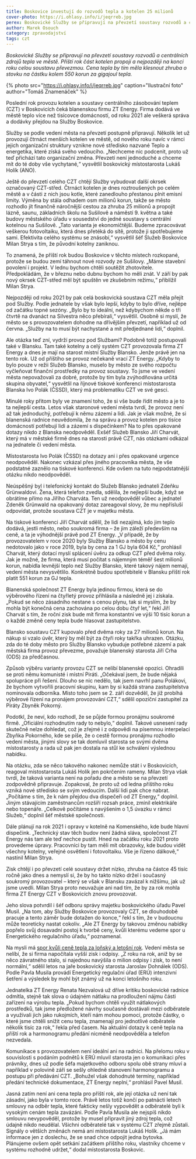 ```yaml
---
title: Boskovice investují do rozvodů tepla a kotelen 25 milionů
cover-photo: https://i.ohlasy.info/i/jeqrreb.jpg
perex: Boskovické Služby se připravují na převzetí soustavy rozvodů a centrálních zdrojů tepla ve městě. Příští rok část kotelen propojí a nejpozději na konci roku celou soustavu převezmou.
author: Marek Osouch
category: zpravodajství
tags: czt
---
```


*Boskovické Služby se připravují na převzetí soustavy rozvodů a centrálních zdrojů tepla ve městě. Příští rok část kotelen propojí a nejpozději na konci roku celou soustavu převezmou. Cena tepla by tím měla klesnout zhruba o stovku na částku kolem 550 korun za gigajoul tepla.*

{% photo src="https://i.ohlasy.info/i/jeqrreb.jpg" caption="Ilustrační foto" author="Tomáš Znamenáček" %}

Poslední rok provozu kotelen a soustavy centrálního zásobování teplem (CZT) v Boskovicích čeká blanenskou firmu ZT Energy. Firma dodává ve městě teplo více než tisícovce domácností, od roku 2021 ale veškerá správa a dodávky přejdou na Služby Boskovice.

Služby se podle vedení města na převzetí postupně připravují. Několik let už provozují čtrnáct menších kotelen ve městě, od nového roku navíc v rámci jejich organizační struktury vznikne nové středisko nazvané Teplo a energetika, které získá svého vedoucího. „Nechceme nic podcenit, proto už teď přichází tato organizační změna. Převzetí není jednoduché a chceme mít do té doby vše vychytané,“ vysvětlil boskovický místostarosta Lukáš Holík (ANO).

Ještě do převzetí celého CZT chtějí Služby vybudovat další okrsek označovaný CZT-střed. Čtrnáct kotelen je dnes roztroušených po celém městě a v části z nich jsou kotle, které zanedlouho přestanou plnit emisní limity. Výměna by stála odhadem osm milionů korun, takže se město rozhodlo jít finančně náročnější cestou za zhruba 25 milionů a propojit lázně, saunu, základních školu na Sušilově a náměstí 9. května a také budovy městského úřadu v sousedství do jedné soustavy s centrální kotelnou na Sušilově. „Tato varianta je ekonomičtější. Budeme zpracovávat veškerou fotovoltaiku, která dnes přetéká do sítě, protože ji spotřebujeme sami. Efektivita celého systému se znásobí,“ vysvětlil šéf Služeb Boskovice Milan Strya s tím, že původní kotelny zaniknou.

To znamená, že příští rok budou Boskovice v těchto místech rozkopané, protože se budou zemí táhnout nové rozvody ze Sušilovy. „Máme stavební povolení i projekt. V lednu bychom chtěli soutěžit zhotovitele. Předpokládám, že v březnu nebo dubnu bychom ho měli znát. V září by pak nový okrsek CZT-střed měl být spuštěn ve zkušebním režimu,“ přiblížil Milan Strya.

Nejpozději od roku 2021 by pak celá boskovická soustava CZT měla přejít pod Služby. Podle jednatele by však bylo lepší, kdyby to bylo dříve, nejlépe od začátku topné sezóny. „Bylo by to ideální, než kdybychom někde o tři čtvrtě na dvanáct na Silvestra něco přebírali,“ vysvětlil. Osobně si myslí, že město se s provozovatelem dohodne na dřívějším převzetí, například už od června. „Služby na to musí být nachystané a mít předjednané lidi,“ doplnil.

Ale otázka teď zní, vydrží provoz pod Službami? Podobně totiž postupovali také v Blansku. Tam také kotelny a celý systém CZT provozovala firma ZT Energy a dnes je mají na starost místní Služby Blansko. Jenže právě jen na tento rok. Už od příštího se provoz nečekaně vrací ZT Energy. „Kdyby to bylo pouze v režii Služeb Blansko, muselo by město ze svého rozpočtu vyčleňovat finanční prostředky na provoz soustavy. To jsme ve vedení města nepovažovali za dobré, protože by tím byla zvýhodňována určitá skupina obyvatel,“ vysvětlil na říjnové tiskové konferenci místostarosta Blanska Ivo Polák (ČSSD), který má problematiku CZT ve své gesci.

Minulé roky přitom byly ve znamení toho, že si vše bude řídit město a je to ta nejlepší cesta. Letos však staronové vedení města tvrdí, že provoz není až tak jednoduchý, potřebují k němu zázemí a lidi. Jak je však možné, že si blanenská radnice neuvědomila, že na správu a provoz kotelen pro tisíce domácností potřebují lidi a zázemí s dispečinkem? Na to přes opakované dotazy nikdo z Blanska neodpověděl. Exšéf Služeb Blansko Jiří Charvát, který má v městské firmě dnes na starosti právě CZT, nás otázkami odkázal na jednatele či vedení města.

Místostarosta Ivo Polák (ČSSD) na dotazy ani i přes opakované urgence neodpověděl. Nakonec vzkázal přes jiného pracovníka města, že vše podstatné zaznělo na tiskové konferenci. Kde ovšem na tuto nejpodstatnější otázku nikdo neodpověděl.

Neúspěšný byl i telefonický kontakt do Služeb Blansko jednateli Zdeňku Grünwaldovi. Žena, která telefon zvedla, sdělila, že nejlepší bude, když se obrátíme přímo na Jiřího Charváta. Ten už neodpověděl vůbec a jednatel Zdeněk Grünwald na opakovaný dotaz zareagoval slovy, že mu nepřísluší odpovídat, protože soustava CZT je v majetku města.

Na tiskové konferenci Jiří Charvát sdělil, že lidi nezajímá, kdo jim teplo dodává, jestli město, nebo soukromá firma – že jim záleží především na ceně, a ta je výhodnější právě pod ZT Energy. „V případě, že by provozovatelem v roce 2020 byly Služby Blansko a město by cenu nedotovalo jako v roce 2019, byla by cena za 1 GJ byla 604 Kč,“ prohlásil Charvát, který dotací myslí splácení úvěru za odkup CZT před dvěma roky. Jak je možné, že firma, která musí počítat s nájemným téměř šest milionů korun, nabídla levnější teplo než Služby Blansko, které takový nájem nemají, vedení města nevysvětlilo. Konkrétně budou spotřebitelé v Blansku příští rok platit 551 korun za GJ tepla.

Blanenská společnost ZT Energy byla jedinou firmou, která se do výběrového řízení na čtyřletý provoz přihlásila a následně jej i získala. „Pokud se něco zásadního nestane s cenou plynu, tak si myslím, že by mohla být konečná cena zachována po celou dobu čtyř let,“ řekl Jiří Charvát s tím, že roční zisk bude mít firma konstantní ve výši 10 tisíc korun a o každé změně ceny tepla bude hlasovat zastupitelstvo.   

Blansko soustavu CZT kupovalo před dvěma roky za 27 milionů korun. Na nákup si vzalo úvěr, který by měl být za čtyři roky takřka uhrazen. Otázku, zda do té doby město pro Služby Blansko vybuduje potřebné zázemí a pak městská firma provoz převezme, považuje blanenský starosta Jiří Crha (ODS) za předčasnou.

Způsob výběru varianty provozu CZT se nelíbí blanenské opozici. Ohradili se proti němu komunisté i místní Piráti. „Očekával jsem, že bude nějaká spolupráce při řešení. Dlouho se nic nedělo, tak jsem navrhl panu Polákovi, že bychom vytvořili pracovní skupinu, kam by si každá strana zastupitelstva nominovala odborníka. Místo toho jsem se 2. září dozvěděl, že již probíhá výběrové řízení na pronájem provozování CZT,“ sdělil opoziční zastupitel za Piráty Zbyněk Pokorný.

Podotkl, že neví, kdo rozhodl, že se půjde formou pronájmu soukromé firmě. „Oficiální rozhodnutím rady to nebylo,“ doplnil. Takové usnesení rady skutečně nelze dohledat, což je zřejmé i z odpovědi na písemnou interpelaci Zbyňka Pokorného, kde se píše, že o cestě formou pronájmu rozhodlo vedení města, jinými slovy se tak domluvil starosta se svými dvěma místostarosty a rada už pak jen dostala na stůl ke schválení výslednou nabídku.

Na otázku, zda se něco takového nakonec nemůže stát i v Boskovicích, reagoval místostarosta Lukáš Holík jen pokrčením rameny. Milan Strya však tvrdí, že taková varianta není na pořadu dne a město se na převzetí zodpovědně připravuje. Zopakoval, že proto už od ledna příštího roku vzniká nové středisko se svým vedoucím. Další lidi pak chce nabrat. „Počítáme s tím, že k nám přejdou dva dispečeři od ZT Energy,“ doplnil. Jiným stávajícím zaměstnancům rozšíří rozsah práce, zmínil elektrikáře nebo topenáře. „Celkově počítáme s navýšením o 1,5 úvazku v rámci Služeb,“ doplnil šéf městské společnosti.

Dále plánují na rok 2021 i opravy v kotelně na Komenského, kde bude hlavní dispečink. „Technický stav těch budov není žádná sláva, společnost ZT Energy nás tam ale teď nechce pustit. Hned na začátku roku 2021 proto provedeme úpravy. Pracovníci by tam měli mít obrazovky, kde budou vidět všechny kotelny, veřejné osvětlení i fotovoltaiku. Vše je řízeno dálkově,“ nastínil Milan Strya.

Zisk chtějí i po převzetí celé soustavy držet nízko, zhruba na částce 45 tisíc ročně jako dnes a nemyslí si, že by ho takto nízko držel i současný soukromý provozovatel – který se však v Blansku zavázal k nižšímu, jak už jsme uvedli. Milan Strya proto neuvažuje ani nad tím, že by za rok mohla firma ZT Energy CZT v Boskovicích znovu provozovat.

Jeho slova potvrdil i šéf odboru správy majetku boskovického úřadu Pavel Musil. „Na tom, aby Služby Boskovice provozovaly CZT, se dlouhodobě pracuje a tento záměr bude dotažen do konce,“ řekl s tím, že v budoucnu může teoreticky nastat cokoliv. „Ale ZT Energy by takovou změnou nabídky popřelo svůj dosavadní postoj k tvorbě ceny, kvůli kterému vedeme spor u Energetického regulačního úřadu,“ poznamenal.

Na mysli má [spor kvůli ceně tepla za loňský a letošní rok](https://ohlasy.info/clanky/2019/06/czt-spor.html). Vedení města se nelíbí, že si firma napočítala vyšší zisk i odpisy. „Z roku na rok, aniž by se něco závratného stalo, si najednou navýšila o milion odpisy i zisk, to není normální,“ sdělil letos na jaře boskovický starosta Jaroslav Dohnálek (ODS). Podle Pavla Musila provádí Energetický regulační úřad (ERÚ) intenzivní šetření a výsledek by mohl být známý už na konci letošního roku.

Jednatelka ZT Energy Renata Nezvalová už dříve kritiku boskovické radnice odmítla, stejně tak slova o údajném nátlaku na prodloužení nájmu části zařízení na výrobu tepla. „Pokud bychom chtěli využít nátlakových prostředků, tak jsme předložené návrhy současně dostávali mezi odběratele a využívali jich jako rukojmích, kteří nám mohou pomoci, protože částky, o které jsme chtěli snížit cenu tepla, znamenají pro jednotlivé odběratele několik tisíc za rok,“ řekla před časem. Na aktuální dotazy k ceně tepla na příští rok a harmonogramu předání nicméně neodpověděla a telefon nezvedala.

Komunikace s provozovatelem není ideální ani na radnici. Na přelomu roku v souvislosti s podáním podnětů k ERÚ mluvil starosta jen o komunikaci přes právníky, dnes už podle šéfa majetkového odboru spolu obě strany mluví a například v polovině září se sešly ohledně stanovení harmonogramu a postupu při předávání CZT. „Bohužel však dohodnuté termíny, například předání technické dokumentace, ZT Energy neplní,“ prohlásil Pavel Musil.

Jasná zatím není ani cena tepla pro příští rok, ale její otázka už není tak zásadní, jako byla v tomto roce. Právě letos totiž končí po patnácti letech smlouvy na odběr tepla, které fakticky nešly vypovědět a odběratelé byli k vysokým cenám tepla zavázáni. Podle Pavla Musila ale nejspíš nikdo smlouvu nevypověděl, protože by musel připravit jiný zdroj tepla, což údajně nikdo neudělal. Všichni odběratelé tak v systému CZT zřejmě zůstali. Signály o větších změnách nemá ani místostarosta Lukáš Holík. „Já mám informace jen z doslechu, že se snad chce odpojit jedna bytovka. Plánujeme ovšem opět setkání začátkem příštího roku, vlastníky chceme v systému rozhodně udržet,“ dodal místostarosta Boskovic.
